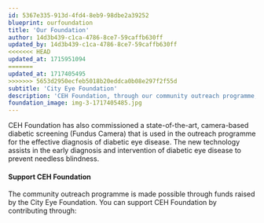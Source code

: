 ```yaml
---
id: 5367e335-913d-4fd4-8eb9-98dbe2a39252
blueprint: ourfoundation
title: 'Our Foundation'
author: 14d3b439-c1ca-4786-8ce7-59caffb630ff
updated_by: 14d3b439-c1ca-4786-8ce7-59caffb630ff
<<<<<<< HEAD
updated_at: 1715951094
=======
updated_at: 1717405495
>>>>>>> 5653d2950ecfeb5018b20eddca0b08e297f2f55d
subtitle: 'City Eye Foundation'
description: 'CEH Foundation, through our community outreach programme, provides early intervention measures—such as vision screening and eye treatment, including surgeries—in underserved communities.'
foundation_image: img-3-1717405485.jpg
---
```

CEH Foundation has also commissioned a state-of-the-art, camera-based diabetic screening (Fundus Camera) that is used in the outreach programme for the effective diagnosis of diabetic eye disease. 
The new technology assists in the early diagnosis and intervention of diabetic eye disease to prevent needless blindness.

<h4>Support CEH Foundation</h4>

The community outreach programme is made possible through funds raised by the City Eye Foundation. 
You can support CEH Foundation by contributing through: